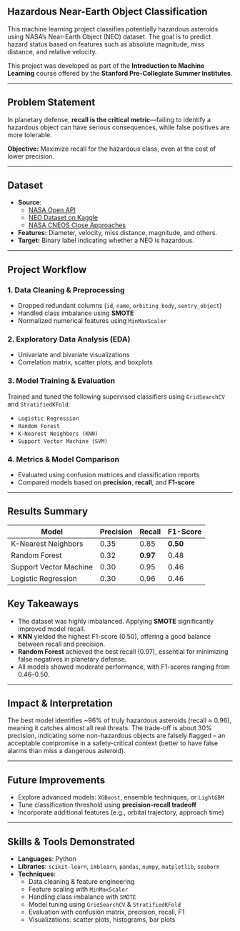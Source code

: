 ## Hazardous Near-Earth Object Classification

This machine learning project classifies potentially hazardous asteroids using NASA’s Near-Earth Object (NEO) dataset. The goal is to predict hazard status based on features such as absolute magnitude, miss distance, and relative velocity.

This project was developed as part of the **Introduction to Machine Learning** course offered by the **Stanford Pre-Collegiate Summer Institutes**.

---

## Problem Statement

In planetary defense, **recall is the critical metric**—failing to identify a hazardous object can have serious consequences, while false positives are more tolerable.

**Objective:** Maximize recall for the hazardous class, even at the cost of lower precision.

---

## Dataset

- **Source**:
  - [NASA Open API](https://api.nasa.gov/)
  - [NEO Dataset on Kaggle](https://www.kaggle.com/datasets/sameepvani/nasa-nearest-earth-objects?resource=download)
  - [NASA CNEOS Close Approaches](https://cneos.jpl.nasa.gov/ca/)
- **Features:** Diameter, velocity, miss distance, magnitude, and others.
- **Target:** Binary label indicating whether a NEO is hazardous.

---

## Project Workflow

### 1. Data Cleaning & Preprocessing
- Dropped redundant columns (`id`, `name`, `orbiting_body`, `sentry_object`)
- Handled class imbalance using **SMOTE**
- Normalized numerical features using `MinMaxScaler`

### 2. Exploratory Data Analysis (EDA)
- Univariate and bivariate visualizations
- Correlation matrix, scatter plots, and boxplots

### 3. Model Training & Evaluation
Trained and tuned the following supervised classifiers using `GridSearchCV` and `StratifiedKFold`:
- `Logistic Regression`
- `Random Forest`
- `K-Nearest Neighbors (KNN)`
- `Support Vector Machine (SVM)`

### 4. Metrics & Model Comparison
- Evaluated using confusion matrices and classification reports
- Compared models based on **precision**, **recall**, and **F1-score**

---

## Results Summary

| Model                  | Precision | Recall   | F1-Score |
|------------------------|-----------|----------|----------|
| K-Nearest Neighbors    | 0.35      | 0.85     | **0.50** |
| Random Forest          | 0.32      | **0.97** | 0.48     |
| Support Vector Machine | 0.30      | 0.95     | 0.46     |
| Logistic Regression    | 0.30      | 0.96     | 0.46     |


## Key Takeaways

- The dataset was highly imbalanced. Applying **SMOTE** significantly improved model recall.
- **KNN** yielded the highest F1-score (0.50), offering a good balance between recall and precision.
- **Random Forest** achieved the best recall (0.97), essential for minimizing false negatives in planetary defense.
- All models showed moderate performance, with F1-scores ranging from 0.46–0.50.

---

## Impact & Interpretation

The best model identifies ~96% of truly hazardous asteroids (recall ≈ 0.96), meaning it catches almost all real threats. The trade-off is about 30% precision, indicating some non-hazardous objects are falsely flagged – an acceptable compromise in a safety-critical context (better to have false alarms than miss a dangerous asteroid).

---

## Future Improvements

- Explore advanced models: `XGBoost`, ensemble techniques, or `LightGBM`
- Tune classification threshold using **precision-recall tradeoff**
- Incorporate additional features (e.g., orbital trajectory, approach time)

---

## Skills & Tools Demonstrated

- **Languages**: Python  
- **Libraries**: `scikit-learn`, `imblearn`, `pandas`, `numpy`, `matplotlib`, `seaborn`  
- **Techniques**:  
  - Data cleaning & feature engineering  
  - Feature scaling with `MinMaxScaler`  
  - Handling class imbalance with `SMOTE`  
  - Model tuning using `GridSearchCV` & `StratifiedKFold`  
  - Evaluation with confusion matrix, precision, recall, F1  
  - Visualizations: scatter plots, histograms, bar plots
